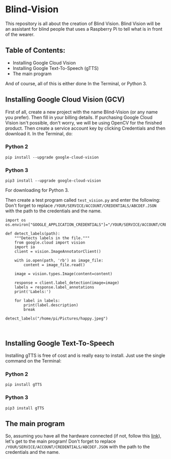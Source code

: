 # Blind-Vision #

This repository is all about the creation of Blind Vision. Blind Vision will be an assistant for blind people that uses a Raspberry Pi to tell what is in front of the wearer.

## Table of Contents:  

* Installing Google Cloud Vision
* Installing Google Text-To-Speech (gTTS)
* The main program

And of course, all of this is either done In the Terminal, or Python 3.

## Installing Google Cloud Vision (GCV) ##

First of all, create a new project with the name Blind-Vision (or any name you prefer). Then fill in your billing details. If purchasing Google Cloud Vision isn't possible, don't worry, we will be using OpenCV for the finished product. Then create a service account key by clicking Credentials and then download it. In the Terminal, do:

### Python 2 ###
```
pip install --upgrade google-cloud-vision
```

### Python 3 ###
```
pip3 install --upgrade google-cloud-vision
```
For downloading for Python 3.

Then create a test program called ```test_vision.py``` and enter the following:
Don't forget to replace ```/YOUR/SERVICE/ACCOUNT/CREDENTIALS/ABCDEF.JSON``` with the path to the credentials and the name.
```
import os
os.environ["GOOGLE_APPLICATION_CREDENTIALS"]="/YOUR/SERVICE/ACCOUNT/CREDENTIALS/ABCDEF.JSON"

def detect_labels(path):
    """Detects labels in the file."""
    from google.cloud import vision
    import io
    client = vision.ImageAnnotatorClient()

    with io.open(path, 'rb') as image_file:
        content = image_file.read()

    image = vision.types.Image(content=content)

    response = client.label_detection(image=image)
    labels = response.label_annotations
    print('Labels:')

    for label in labels:
        print(label.description)
        break
        
detect_labels("/home/pi/Pictures/happy.jpeg")

    
```


## Installing Google Text-To-Speech ##

Installing gTTS is free of cost and is really easy to install. Just use the single command on the Terminal:

### Python 2 ###
```
pip install gTTS
```

### Python 3 ###

```
pip3 install gTTS
```

## The main program ##

So, assuming you have all the hardware connected (if not, follow this [link](https://github.com/Rishan123/Blind-Vision/tree/master/Hardware)), let's get to the main program!
Don't forget to replace ```/YOUR/SERVICE/ACCOUNT/CREDENTIALS/ABCDEF.JSON``` with the path to the credentials and the name.

